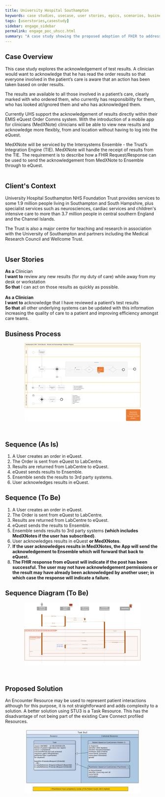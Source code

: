 ```yaml
---
title: University Hospital Southampton
keywords: case studies, usecase, user stories, epics, scenarios, business analaysis, technical architecture, context, southampton, Connecting Care, acknowledge, results
tags: [userstories,casestudy]
sidebar: engage_sidebar
permalink: engage_poc_uhscc.html
summary: "A case study showing the proposed adoption of FHIR to address needs of University Hospital Southampton NHS Foundation Trust. (Currently not implemented)"
---
```

## Case Overview ##

This case study explores the acknowledgement of test results. A clinician would want to acknowledge that he has read the order results so that everyone involved in the patient’s care is aware that an action has been taken based on order results.

The results are available to all those involved in a patient’s care, clearly marked with who ordered them, who currently has responsibility for them, who has looked at/ignored them and who has acknowledged them.

Currently UHS support the acknowledgement of results directly within their EMIS eQuest Order Comms system. With the introduction of a mobile app for clinicians (MedXNote) clinicians will be able to view new results and acknowledge more flexibly, from and location without having to log into the eQuest.

MedXNote will be serviced by the Intersystems Ensemble - the Trust’s Integration Engine (TIE). MedXNote will handle the receipt of results from the TIE. The requirement is to describe how a FHIR Request/Response can be used to send the acknowledgement from MedXNote to Ensemble through to eQuest.
<br><br>

## Client's Context ##

University Hospital Southampton NHS Foundation Trust provides services to some 1.9 million people living in Southampton and South Hampshire, plus specialist services such as neurosciences, cardiac services and children's intensive care to more than 3.7 million people in central southern England and the Channel Islands.

The Trust is also a major centre for teaching and research in association with the University of Southampton and partners including the Medical Research Council and Wellcome Trust.
<br><br>

## User Stories ##
<b>As a</b> Clinician<br>
<b>I want to</b> review any new results (for my duty of care) while away from my desk or workstation<br>
<b>So that</b> I can act on those results as quickly as possible.<br>
<br>
<b>As a Clinician</b><br>
<b>I want to</b> acknowledge that I have reviewed a patient’s test results<br>
<b>So that</b> all other underlying systems can be updated with this information increasing the quality of care to a patient and improving efficiency amongst care teams.<br>

## Business Process ##

<p style="text-align:center;"><img src="images/engage/casestudies/southamptoncc/UHSBPMShowingScope.png" alt="High level business process diagram showing the requirement to acknowledge the receipt of results." title="High level business process diagram showing the requirement to acknowledge the receipt of results." style="width:75%"></p>
<br>

## Sequence (As Is) ##

<ol>
<li>A User creates an order in eQuest.</li>
<li>The Order is sent from eQuest to LabCentre.</li>
<li>Results are returned from LabCentre to eQuest.</li>
<li>eQuest sends results to Ensemble.</li>
<li>Ensemble sends the results to 3rd party systems.</li>
<li>User acknowledges results in eQuest.</li>
</ol>

## Sequence (To Be)

<ol>
<li>A User creates an order in eQuest.</li>
<li>The Order is sent from eQuest to LabCentre.</li>
<li>Results are returned from LabCentre to eQuest.</li>
<li>eQuest sends the results to Ensemble.</li>
<li>Ensemble sends results to 3rd party systems <b>(which includes MedXNotes if the user has subscribed)</b>.</li>
<li>User acknowledges results in eQuest <b>or MedXNotes</b>.</li>
<li><b>If the user acknowledges results in MedXNotes, the App will send the acknowledgement to Ensemble which will forward that back to eQuest.</b></li>
<li><b>The FHIR response from eQuest will indicate if the post has been successful. The user may not have acknowledgement permissions or the result may have already been acknowledged by another user; in which case the response will indicate a failure.</b></li>
</ol>

## Sequence Diagram (To Be)

<p style="text-align:center;"><img src="images/engage/casestudies/southamptoncc/Sequence Diagram (Showing Scope).svg" alt="To Be Sequence Diagram." title="Sequence diagram showing the expected message flow between systems." style="width:75%"></p>
<br>

## Proposed Solution ##

An Encounter Resource may be used to represent patient interactions although for this purpose, it is not straightforward and adds complexity to a solution. A better solution using STU3 is a Task Resource. This has the disadvantage of not being part of the existing Care Connect profiled Resources.

<p style="text-align:center;"><img src="images/engage/casestudies/southamptoncc/Results Acknowledgement Entity Diagram (Stu3).png" alt="Entity Relationship Model of acknowledgements using Task resources." title="Entity Relationship Model of acknowledgements using Task resources." style="width:75%"></p>
<br>
